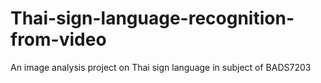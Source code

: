 # Thai-sign-language-recognition-from-video
An image analysis project on Thai sign language in subject of BADS7203
